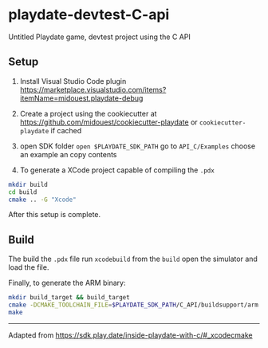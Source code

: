 # playdate-devtest-C-api

Untitled Playdate game, devtest project using the C API

## Setup

1. Install Visual Studio Code plugin <https://marketplace.visualstudio.com/items?itemName=midouest.playdate-debug>
1. Create a project using the cookiecutter at <https://github.com/midouest/cookiecutter-playdate> or `cookiecutter-playdate` if cached
1. open SDK folder `open $PLAYDATE_SDK_PATH` go to `API_C/Examples` choose an example an copy contents

1. To generate a XCode project capable of compiling the `.pdx`

```bash
mkdir build
cd build
cmake .. -G "Xcode"
```

After this setup is complete.

## Build

The build the `.pdx` file run `xcodebuild` from the `build` open the simulator and load the file.

Finally, to generate the ARM binary:

```bash
mkdir build_target && build_target
cmake -DCMAKE_TOOLCHAIN_FILE=$PLAYDATE_SDK_PATH/C_API/buildsupport/arm.cmake ..
make
```

---
Adapted from <https://sdk.play.date/inside-playdate-with-c/#_xcodecmake>
